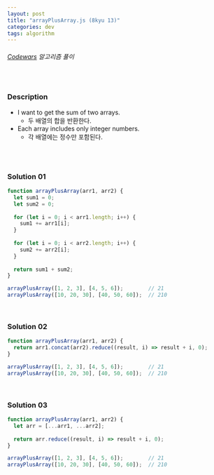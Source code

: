 ```yaml
---
layout: post
title: "arrayPlusArray.js (8kyu 13)"
categories: dev
tags: algorithm
---
```


###### [Codewars](https://www.codewars.com) 알고리즘 풀이

<br>

### Description

- I want to get the sum of two arrays.
  - 두 배열의 합을 반환한다.
- Each array includes only integer numbers.
  - 각 배열에는 정수만 포함된다.

<br>

<br>

### Solution 01

```js
function arrayPlusArray(arr1, arr2) {
  let sum1 = 0;
  let sum2 = 0;
  
  for (let i = 0; i < arr1.length; i++) {
    sum1 += arr1[i];
  }
  
  for (let i = 0; i < arr2.length; i++) {
    sum2 += arr2[i];
  }
  
  return sum1 + sum2;
}

arrayPlusArray([1, 2, 3], [4, 5, 6]);        // 21
arrayPlusArray([10, 20, 30], [40, 50, 60]);  // 210
```

<br>

### Solution 02

```js
function arrayPlusArray(arr1, arr2) {
  return arr1.concat(arr2).reduce((result, i) => result + i, 0);
}

arrayPlusArray([1, 2, 3], [4, 5, 6]);        // 21
arrayPlusArray([10, 20, 30], [40, 50, 60]);  // 210
```

<br>

### Solution 03

```js
function arrayPlusArray(arr1, arr2) {
  let arr = [...arr1, ...arr2];
  
  return arr.reduce((result, i) => result + i, 0);
}

arrayPlusArray([1, 2, 3], [4, 5, 6]);        // 21
arrayPlusArray([10, 20, 30], [40, 50, 60]);  // 210
```

<br>

<br>